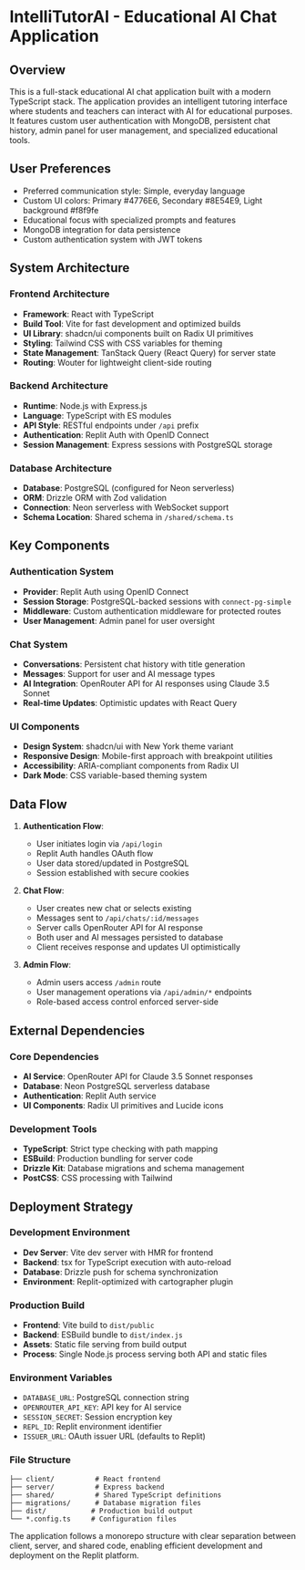 # IntelliTutorAI - Educational AI Chat Application

## Overview

This is a full-stack educational AI chat application built with a modern TypeScript stack. The application provides an intelligent tutoring interface where students and teachers can interact with AI for educational purposes. It features custom user authentication with MongoDB, persistent chat history, admin panel for user management, and specialized educational tools.

## User Preferences

- Preferred communication style: Simple, everyday language
- Custom UI colors: Primary #4776E6, Secondary #8E54E9, Light background #f8f9fe
- Educational focus with specialized prompts and features
- MongoDB integration for data persistence
- Custom authentication system with JWT tokens

## System Architecture

### Frontend Architecture
- **Framework**: React with TypeScript
- **Build Tool**: Vite for fast development and optimized builds
- **UI Library**: shadcn/ui components built on Radix UI primitives
- **Styling**: Tailwind CSS with CSS variables for theming
- **State Management**: TanStack Query (React Query) for server state
- **Routing**: Wouter for lightweight client-side routing

### Backend Architecture
- **Runtime**: Node.js with Express.js
- **Language**: TypeScript with ES modules
- **API Style**: RESTful endpoints under `/api` prefix
- **Authentication**: Replit Auth with OpenID Connect
- **Session Management**: Express sessions with PostgreSQL storage

### Database Architecture
- **Database**: PostgreSQL (configured for Neon serverless)
- **ORM**: Drizzle ORM with Zod validation
- **Connection**: Neon serverless with WebSocket support
- **Schema Location**: Shared schema in `/shared/schema.ts`

## Key Components

### Authentication System
- **Provider**: Replit Auth using OpenID Connect
- **Session Storage**: PostgreSQL-backed sessions with `connect-pg-simple`
- **Middleware**: Custom authentication middleware for protected routes
- **User Management**: Admin panel for user oversight

### Chat System
- **Conversations**: Persistent chat history with title generation
- **Messages**: Support for user and AI message types
- **AI Integration**: OpenRouter API for AI responses using Claude 3.5 Sonnet
- **Real-time Updates**: Optimistic updates with React Query

### UI Components
- **Design System**: shadcn/ui with New York theme variant
- **Responsive Design**: Mobile-first approach with breakpoint utilities
- **Accessibility**: ARIA-compliant components from Radix UI
- **Dark Mode**: CSS variable-based theming system

## Data Flow

1. **Authentication Flow**:
   - User initiates login via `/api/login`
   - Replit Auth handles OAuth flow
   - User data stored/updated in PostgreSQL
   - Session established with secure cookies

2. **Chat Flow**:
   - User creates new chat or selects existing
   - Messages sent to `/api/chats/:id/messages`
   - Server calls OpenRouter API for AI response
   - Both user and AI messages persisted to database
   - Client receives response and updates UI optimistically

3. **Admin Flow**:
   - Admin users access `/admin` route
   - User management operations via `/api/admin/*` endpoints
   - Role-based access control enforced server-side

## External Dependencies

### Core Dependencies
- **AI Service**: OpenRouter API for Claude 3.5 Sonnet responses
- **Database**: Neon PostgreSQL serverless database
- **Authentication**: Replit Auth service
- **UI Components**: Radix UI primitives and Lucide icons

### Development Tools
- **TypeScript**: Strict type checking with path mapping
- **ESBuild**: Production bundling for server code
- **Drizzle Kit**: Database migrations and schema management
- **PostCSS**: CSS processing with Tailwind

## Deployment Strategy

### Development Environment
- **Dev Server**: Vite dev server with HMR for frontend
- **Backend**: tsx for TypeScript execution with auto-reload
- **Database**: Drizzle push for schema synchronization
- **Environment**: Replit-optimized with cartographer plugin

### Production Build
- **Frontend**: Vite build to `dist/public`
- **Backend**: ESBuild bundle to `dist/index.js`
- **Assets**: Static file serving from build output
- **Process**: Single Node.js process serving both API and static files

### Environment Variables
- `DATABASE_URL`: PostgreSQL connection string
- `OPENROUTER_API_KEY`: API key for AI service
- `SESSION_SECRET`: Session encryption key
- `REPL_ID`: Replit environment identifier
- `ISSUER_URL`: OAuth issuer URL (defaults to Replit)

### File Structure
```
├── client/          # React frontend
├── server/          # Express backend
├── shared/          # Shared TypeScript definitions
├── migrations/      # Database migration files
├── dist/           # Production build output
└── *.config.ts     # Configuration files
```

The application follows a monorepo structure with clear separation between client, server, and shared code, enabling efficient development and deployment on the Replit platform.